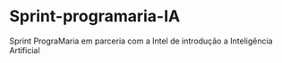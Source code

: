 # Sprint-programaria-IA
Sprint PrograMaria em parceria com a Intel de introdução a Inteligência Artificial
